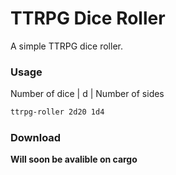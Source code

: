 # TTRPG Dice Roller

A simple TTRPG dice roller.

### Usage

Number of dice | d | Number of sides

```bash
ttrpg-roller 2d20 1d4
```

### Download

**Will soon be avalible on cargo**

